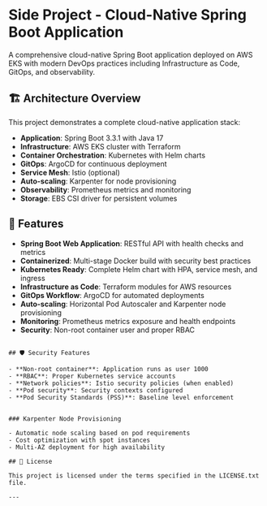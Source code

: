 # Side Project - Cloud-Native Spring Boot Application

A comprehensive cloud-native Spring Boot application deployed on AWS EKS with modern DevOps practices including Infrastructure as Code, GitOps, and observability.

## 🏗️ Architecture Overview

This project demonstrates a complete cloud-native application stack:

- **Application**: Spring Boot 3.3.1 with Java 17
- **Infrastructure**: AWS EKS cluster with Terraform
- **Container Orchestration**: Kubernetes with Helm charts
- **GitOps**: ArgoCD for continuous deployment
- **Service Mesh**: Istio (optional)
- **Auto-scaling**: Karpenter for node provisioning
- **Observability**: Prometheus metrics and monitoring
- **Storage**: EBS CSI driver for persistent volumes

## 🚀 Features

- **Spring Boot Web Application**: RESTful API with health checks and metrics
- **Containerized**: Multi-stage Docker build with security best practices
- **Kubernetes Ready**: Complete Helm chart with HPA, service mesh, and ingress
- **Infrastructure as Code**: Terraform modules for AWS resources
- **GitOps Workflow**: ArgoCD for automated deployments
- **Auto-scaling**: Horizontal Pod Autoscaler and Karpenter node provisioning
- **Monitoring**: Prometheus metrics exposure and health endpoints
- **Security**: Non-root container user and proper RBAC

```

## 🛡️ Security Features

- **Non-root container**: Application runs as user 1000
- **RBAC**: Proper Kubernetes service accounts
- **Network policies**: Istio security policies (when enabled)
- **Pod security**: Security contexts configured
- **Pod Security Standards (PSS)**: Baseline level enforcement


### Karpenter Node Provisioning

- Automatic node scaling based on pod requirements
- Cost optimization with spot instances
- Multi-AZ deployment for high availability

## 📄 License

This project is licensed under the terms specified in the LICENSE.txt file.

---
